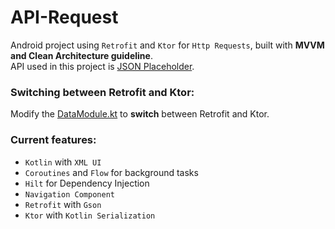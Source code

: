 # API-Request

Android project using `Retrofit` and `Ktor` for `Http Requests`, built with <b>MVVM and Clean Architecture guideline</b>.</br>
API used in this project is [JSON Placeholder](https://jsonplaceholder.typicode.com/ "JSON Placeholder - Free REST API").

### Switching between Retrofit and Ktor:

Modify the [DataModule.kt](https://github.com/tminet/API-Request/blob/master/app/src/main/java/tmidev/apirequest/di/DataModule.kt) to <b>switch</b> between Retrofit and Ktor.

### Current features:

- `Kotlin` with `XML UI`
- `Coroutines` and `Flow` for background tasks
- `Hilt` for Dependency Injection
- `Navigation Component`
- `Retrofit` with `Gson`
- `Ktor` with `Kotlin Serialization`
